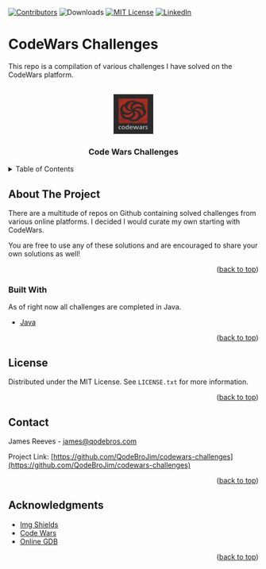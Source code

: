 <div id="top"></div>

<!-- PROJECT SHIELDS -->
<!--
*** I'm using markdown "reference style" links for readability.
*** Reference links are enclosed in brackets [ ] instead of parentheses ( ).
*** See the bottom of this document for the declaration of the reference variables
*** for contributors-url, forks-url, etc. This is an optional, concise syntax you may use.
*** https://www.markdownguide.org/basic-syntax/#reference-style-links
-->
[![Contributors][contributors-shield]][contributors-url]
![Downloads][github-downloads]
[![MIT License][license-shield]][license-url]
[![LinkedIn][linkedin-shield]][linkedin-url]


# CodeWars Challenges

This repo is a compilation of various challenges I have solved on the CodeWars platform.


<!-- PROJECT LOGO -->
<br />
<div align="center">
  <a href="https://github.com/QodeBroJim/codewars-challenges">
    <img src="images/codewars-logo-1.png" alt="Logo" width="80" height="80">
  </a>

  <h3 align="center">Code Wars Challenges</h3>

</div>


<!-- TABLE OF CONTENTS -->
<details>
  <summary>Table of Contents</summary>
  <ol>
    <li>
      <a href="#about-the-project">About The Project</a>
      <ul>
        <li><a href="#built-with">Built With</a></li>
      </ul>
    </li>
    <li><a href="#license">License</a></li>
    <li><a href="#contact">Contact</a></li>
    <li><a href="#acknowledgments">Acknowledgments</a></li>
  </ol>
</details>



<!-- ABOUT THE PROJECT -->
## About The Project

There are a multitude of repos on Github containing solved challenges from various online platforms. I decided I would curate my own starting with CodeWars. 

You are free to use any of these solutions and are encouraged to share your own solutions as well!

<p align="right">(<a href="#top">back to top</a>)</p>



### Built With

As of right now all challenges are completed in Java.

* [Java](https://java.com/)

<p align="right">(<a href="#top">back to top</a>)</p>



<!-- LICENSE -->
## License

Distributed under the MIT License. See `LICENSE.txt` for more information.

<p align="right">(<a href="#top">back to top</a>)</p>



<!-- CONTACT -->
## Contact

James Reeves - james@qodebros.com

Project Link: [https://github.com/QodeBroJim/codewars-challenges](https://github.com/QodeBroJim/codewars-challenges)

<p align="right">(<a href="#top">back to top</a>)</p>



<!-- ACKNOWLEDGMENTS -->
## Acknowledgments

* [Img Shields](https://shields.io)
* [Code Wars](https://www.codewars.com)
* [Online GDB](https://www.onlinegdb.com/online_java_compiler)

<p align="right">(<a href="#top">back to top</a>)</p>



<!-- MARKDOWN LINKS & IMAGES -->
<!-- https://www.markdownguide.org/basic-syntax/#reference-style-links -->
[github-downloads]: https://img.shields.io/github/downloads/QodeBroJim/codewars-challenges/total?style=for-the-badge
[contributors-shield]: https://img.shields.io/github/contributors/QodeBroJim/codewars-challenges?color=bright%20green&style=for-the-badge
[contributors-url]: https://github.com/QodeBroJim/codewars-challenges/graphs/contributors
[license-shield]: https://img.shields.io/github/license/QodeBroJim/codewars-challenges?color=bright%20green&style=for-the-badge
[license-url]: https://github.com/QodeBroJim/codewars-challenges/blob/main/LICENSE
[linkedin-shield]: https://img.shields.io/badge/-LinkedIn-black.svg?style=for-the-badge&logo=linkedin&colorB=555
[linkedin-url]: https://www.linkedin.com/in/james-reeves-a24514b6/
[product-screenshot]: images/screenshot.png
